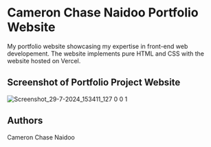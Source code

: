 # Cameron Chase Naidoo Portfolio Website
My portfolio website showcasing my expertise in front-end web developement. The website implements pure HTML and CSS with the website hosted on Vercel.
## Screenshot of Portfolio Project Website
![Screenshot_29-7-2024_153411_127 0 0 1](https://github.com/user-attachments/assets/f326e8a5-dbc7-4aef-903e-9e9a1a764499)

## Authors
Cameron Chase Naidoo
